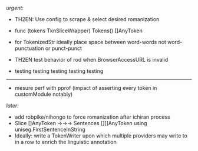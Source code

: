 *urgent:*

- TH2EN: Use config to scrape & select desired romanization

- func (tokens TknSliceWrapper) Tokens() []AnyToken

- for TokenizedStr ideally place space between word-words not word-punctuation or punct-punct

- TH2EN test behavior of rod when BrowserAccessURL is invalid

- testing testing testing testing testing

<hr>

- mesure perf with pprof (impact of asserting every token in customModule notably)


*later:*

- add robpike/nihongo to force romanization after ichiran process
- Slice []AnyToken →→→ Sentences [][]AnyToken using uniseg.FirstSentenceInString
- Ideally: write a TokenWriter upon which multiple providers may write to in a row to enrich the linguistic annotation